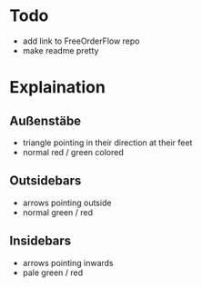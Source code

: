# Todo
- add link to FreeOrderFlow repo
- make readme pretty

# Explaination
## Außenstäbe
- triangle pointing in their direction at their feet
- normal red / green colored 

## Outsidebars
- arrows pointing outside
- normal green / red

## Insidebars
- arrows pointing inwards
- pale green / red 
